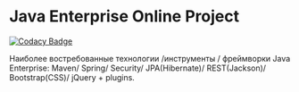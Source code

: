 Java Enterprise Online Project 
===============================

[![Codacy Badge](https://api.codacy.com/project/badge/grade/0aa43bd345364fab8d455f04e367fe0c)](https://www.codacy.com/app/javawebinar/topjava06)


Наиболее востребованные технологии /инструменты / фреймворки Java Enterprise:
Maven/ Spring/ Security/ JPA(Hibernate)/ REST(Jackson)/ Bootstrap(CSS)/ jQuery + plugins.

